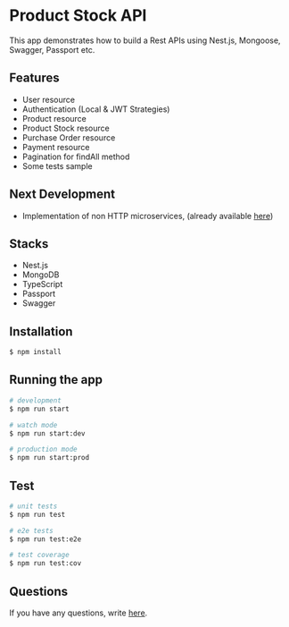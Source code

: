# Product Stock API

This app demonstrates how to build a Rest APIs using Nest.js, Mongoose, Swagger, Passport etc.

## Features

- User resource
- Authentication (Local & JWT Strategies)
- Product resource
- Product Stock resource
- Purchase Order resource
- Payment resource
- Pagination for findAll method
- Some tests sample


## Next Development
- Implementation of non HTTP microservices, (already available [here](https://github.com/ardiwinardi/nestjs-microservices))


## Stacks

- Nest.js
- MongoDB
- TypeScript
- Passport
- Swagger


## Installation

```bash
$ npm install
```

## Running the app

```bash
# development
$ npm run start

# watch mode
$ npm run start:dev

# production mode
$ npm run start:prod
```

## Test

```bash
# unit tests
$ npm run test

# e2e tests
$ npm run test:e2e

# test coverage
$ npm run test:cov
```

## Questions

If you have any questions, write [here](https://github.com/ardiwinardi/nestjs-checklist-api/issues).
